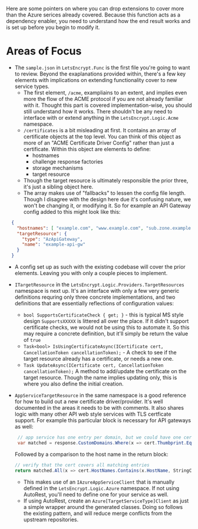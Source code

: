 Here are some pointers on where you can drop extensions to cover more than the Azure serices already covered. Because this function acts as a dependency enabler, you need to understand how the end result works and is set up before you begin to modify it.

# Areas of Focus 
  
  
- The `sample.json` in `LetsEncrypt.Func` is the first file you're going to want to review. Beyond the exaplanations provided within, there's a few key elements with implications on extending functionality cover to new service types. 
  - The first element, `/acme`, exampliains to an extent, and implies even more the flow of the ACME protocol if you are not already familiar with it. Thought this part is covered implementation-wise, you should still understand how it works. There shouldn't be any need to interface with or extend anything in the `LetsEncrypt.Logic.Acme` namespace.
  - `/certificates` is a bit misleading at first. It contains an array of certificate objects at the top level. You can think of this object as more of an "ACME Certificate Driver Config" rather than just a certificate. Within this object are elements to define:
    - hostnames
    - challenge response factories
    - storage mechanisms
    - target resource
  - Though the target resource is ultimately responsible the prior three, it's just a sibling object here.
  - The array makes use of "fallbacks" to lessen the config file length. Though I disagree with the design here due it's confusing nature, we won't be changing it, or modifying it. So for example an API Gateway config added to this might look like this:
  
```json
  {
    "hostnames": [ "example.com", "www.example.com", "sub.zone.example.com" ],
    "targetResource": {
      "type": "AzApiGateway",
      "name": "example-api-gw"
    }
  }
```

  - A config set up as such with the existing codebase will cover the prior elements. Leaving you with only a couple pieces to implement.
- `ITargetResource` in the `LetsEncrypt.Logic.Providers.TargetResources` namespace is next up. It's an interface with only a few very generic definitions requring only three concrete implementations, and two definitions that are essentially reflections of configuration values:
  - `bool SupportsCertificateCheck { get; }` - this is typical MS style design `SupportsXXXXX` is littered all over the place. If it didn't support certificate checks, we would not be using this to automate it. So this may require a concrete definition, but it'll simply be return the value of `true`
  - `Task<bool> IsUsingCertificateAsync(ICertificate cert, CancellationToken cancellationToken);` - A check to see if the target resource already has a certificate, or needs a new one.
  - `Task UpdateAsync(ICertificate cert, CancellationToken cancellationToken);` A method to add/update the certificate on the target resource. Though the name implies updating only, this is where you also define the initial creation.
- `AppServiceTargetResource` in the same namespace is a good reference for how to build out a new certificate driver/provider. It's well documented in the areas it needs to be with comments. It also shares logic with many other API web style services with TLS certficate support. For example this particular block is necessary for API gateways as well: 

    ```csharp
     // app service has one entry per domain, but we could have one cert that matched all
     var matched = response.CustomDomains.Where(x => cert.Thumbprint.Equals(x.Thumbprint, StringComparison.OrdinalIgnoreCase))
    ```

    Followed by a comparison to the host name in the return block:

    ```csharp
    // verify that the cert covers all matching entries
    return matched.All(x => cert.HostNames.Contains(x.HostName, StringComparison.OrdinalIgnoreCase));
    ```
  - This makes use of an `IAzureAppServiceClient` that is manually defined in the `LetsEncrypt.Logic.Azure` namespace. If not using AutoRest, you'll need to define one for your service as well.
  - If using AutoRest, create an `Azure[TargetServiceType]Client` as just a simple wrapper around the generated classes. Doing so follows the existing pattern, and will reduce merge conflicts from the upstream repositories.



